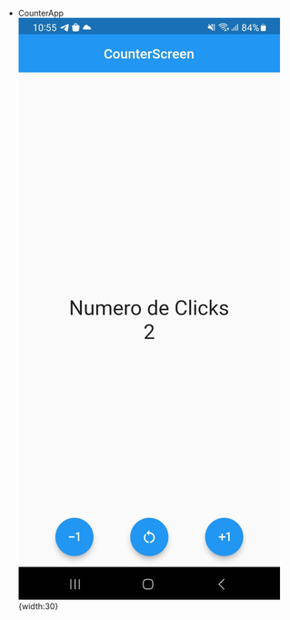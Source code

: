 


* CounterApp ![CounterApp|50](https://github.com/Castillo3004/Portafolio/blob/main/recursos%20portafolio/imagenes/Imagen%20de%20WhatsApp%202023-02-23%20a%20las%2000.00.22.jpg){width:30}
